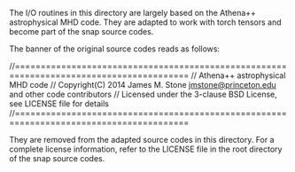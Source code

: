 
The I/O routines in this directory are largely based on the Athena++ astrophysical MHD code.
They are adapted to work with torch tensors and become part of the snap source codes.

The banner of the original source codes reads as follows:

//========================================================================================
// Athena++ astrophysical MHD code
// Copyright(C) 2014 James M. Stone <jmstone@princeton.edu> and other code contributors
// Licensed under the 3-clause BSD License, see LICENSE file for details
//========================================================================================

They are removed from the adapted source codes in this directory. For a complete license
information, refer to the LICENSE file in the root directory of the snap source codes.
